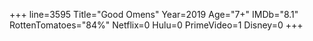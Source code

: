 +++
line=3595
Title="Good Omens"
Year=2019
Age="7+"
IMDb="8.1"
RottenTomatoes="84%"
Netflix=0
Hulu=0
PrimeVideo=1
Disney=0
+++

